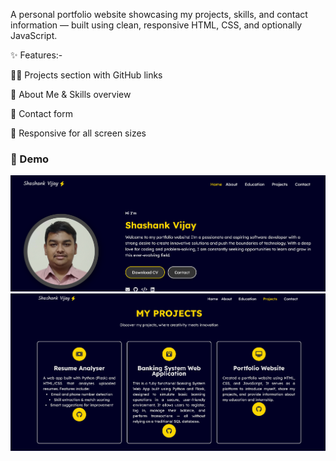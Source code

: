 A personal portfolio website showcasing my projects, skills, and contact information — built using clean, responsive HTML, CSS, and optionally JavaScript.

✨ Features:-

🧑‍💻 Projects section with GitHub links

📜 About Me & Skills overview

💬 Contact form 

📱 Responsive for all screen sizes

### 📸 Demo

![Homepage Screenshot](images/1.png)
![Projects Section](images/3.png)

